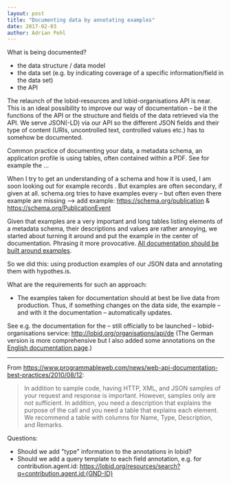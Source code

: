 ```yaml
---
layout: post
title: "Documenting data by annotating examples"
date: 2017-02-03
author: Adrian Pohl
---
```


What is being documented?
- the data structure / data model
- the data set (e.g. by indicating coverage of a specific information/field in the data set)
- the API

The relaunch of the lobid-resources and lobid-organisations API is near. This is an ideal possibility to improve our way of documentation – be it the functions of the API or the structure and fields of the data retrieved via the API. We serve JSON(-LD) via our API so the different JSON fields and their type of content (URIs, uncontrolled text, controlled values etc.) has to somehow be documented.

Common practice of documenting your data, a metadata schema, an application profile is using tables, often contained within a PDF. See for example the ... 

When I try to get an understanding of a schema and how it is used, I am soon looking out for example records . But examples are often secondary, if given at all. schema.org tries to have examples every – but often even there example are missing --> add example: https://schema.org/publication & https://schema.org/PublicationEvent

Given that examples are a very important and long tables listing elements of a metadata schema, their descriptions and values are rather annoying, we started about turning it around and put the example in the center of documentation. Phrasing it more provocative. [All documentation should be built around examples](https://twitter.com/acka47/status/791271448245637120).

So we did this: using production examples of our JSON data and annotating them with hypothes.is.

What are the requirements for such an approach:
- The examples taken for documentation should at best be live data from production. Thus, if something changes on the data side, the example – and with it the documentation – automatically updates.

See e.g. the documentation for the – still officially to be launched – lobid-organisations service: http://lobid.org/organisations/api/de (The German version is more comprehensive but I also added some annotations on the [English documentation page](http://lobid.org/organisations/api/en).)



----

From https://www.programmableweb.com/news/web-api-documentation-best-practices/2010/08/12:

> In addition to sample code, having HTTP, XML, and JSON samples of your request and response is important. However, samples only are not sufficient. In addition, you need a description that explains the purpose of the call and you need a table that explains each element. We recommend a table with columns for Name, Type, Description, and Remarks.

Questions:

- Should we add "type" information to the annotations in lobid?
- Should we add a query template to each field annotation, e.g. for contribution.agent.id: https://lobid.org/resources/search?q=contribution.agent.id:{GND-ID}